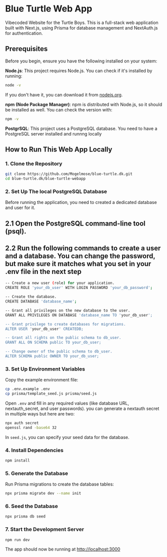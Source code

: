 # Blue Turtle Web App

Vibecoded Website for the Turtle Boys. This is a full-stack web application built with Next.js, using Prisma for database management and NextAuth.js for authentication.

## Prerequisites

Before you begin, ensure you have the following installed on your system:

**Node.js**: This project requires Node.js. You can check if it's installed by running:

```bash
node -v
```

If you don't have it, you can download it from [nodejs.org](https://nodejs.org/).

**npm (Node Package Manager)**: npm is distributed with Node.js, so it should be installed as
well. You can check the version with:

```bash
npm -v
```

**PostgrSQL**: This project uses a PostgreSQL database. You need to have a PostgreSQL server installed and runnng locally

## How to Run This Web App Locally

### 1. Clone the Repository

```bash
git clone https://github.com/Mogelmose/blue-turtle.dk.git
cd blue-turtle.dk/blue-turtle-webapp
```

### 2. Set Up The local PostgreSQL Database

Before running the application, you need to created a dedicated database and user for it.

## 2.1 Open the PostgreSQL command-line tool (psql).
## 2.2 Run the following commands to create a user and a database. You can change the password, but make sure it matches what you set in your .env file in the next step

```bash
-- Create a new user (role) for your application.
CREATE ROLE 'your_db_user' WITH LOGIN PASSWORD 'your_db_password';

-- Create the database.
CREATE DATABASE 'database_name';

-- Grant all privileges on the new database to the user.
GRANT ALL PRIVILEGES ON DATABASE 'database_name TO 'your_db_user';

-- Grant privilege to create databases for migrations.
ALTER USER 'your_db_user' CREATEDB;

-- Grant all rights on the public schema to db_user.
GRANT ALL ON SCHEMA public TO your_db_user;

-- Change owner of the public schema to db_user.
ALTER SCHEMA public OWNER TO your_db_user;
```

### 3. Set Up Environment Variables

Copy the example environment file:  

```bash
cp .env.example .env
cp prisma/template_seed.js prisma/seed.js
```

Open `.env` and fill in any required values (like database URL, nextauth_secret, and user passwords).
you can generate a nextauth secret in multiple ways but here are two:

```bash
npx auth secret
openssl rand -base64 32
```

In `seed.js`, you can specify your seed data for the database.

### 4. Install Dependencies

```bash
npm install
```

### 5. Generate the Database

Run Prisma migrations to create the database tables:  

```bash
npx prisma migrate dev --name init
```

### 6. Seed the Database

```bash
npx prisma db seed
```

### 7. Start the Development Server

```bash
npm run dev
```

The app should now be running at <http://localhost:3000>
